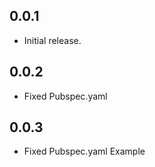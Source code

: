 ## 0.0.1

* Initial release.

## 0.0.2

* Fixed Pubspec.yaml

## 0.0.3

* Fixed Pubspec.yaml Example